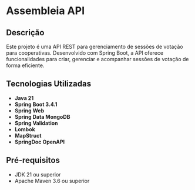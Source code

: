 # Assembleia API  

## Descrição  

Este projeto é uma API REST para gerenciamento de sessões de votação para cooperativas. Desenvolvido com Spring Boot, a API oferece funcionalidades para criar, gerenciar e acompanhar sessões de votação de forma eficiente.  

## Tecnologias Utilizadas  

- **Java 21**  
- **Spring Boot 3.4.1**  
- **Spring Web**  
- **Spring Data MongoDB**  
- **Spring Validation**  
- **Lombok**  
- **MapStruct**  
- **SpringDoc OpenAPI**  

## Pré-requisitos  

- JDK 21 ou superior  
- Apache Maven 3.6 ou superior  
